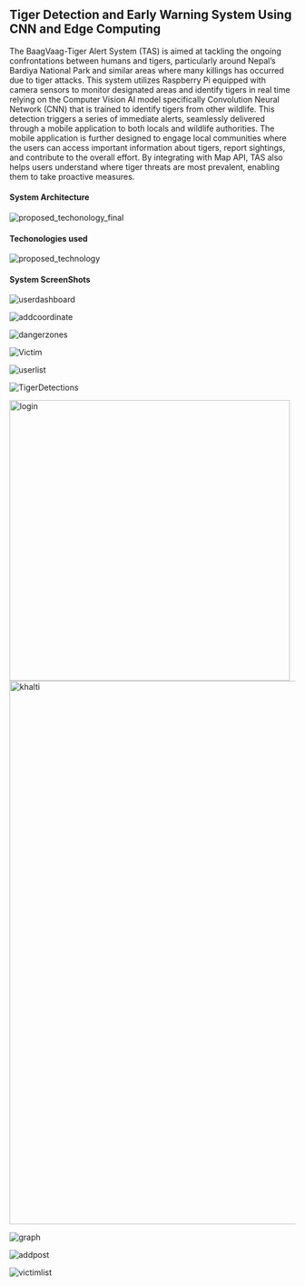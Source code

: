 
##  Tiger Detection and Early Warning System Using CNN and Edge Computing

The BaagVaag-Tiger Alert System (TAS) is aimed at tackling the ongoing confrontations between humans and tigers, particularly around Nepal’s Bardiya National Park and similar areas where many killings has occurred due to tiger attacks. 
This system utilizes Raspberry Pi equipped with camera sensors to monitor designated areas and identify tigers in real time relying on the Computer Vision AI model specifically Convolution Neural Network (CNN) that is trained to identify tigers from other wildlife. This detection triggers a series of immediate alerts, seamlessly delivered through a mobile application to both locals and wildlife authorities. The mobile application is further designed to engage local communities where the users can access important information about tigers, report sightings, and contribute to the overall effort. By integrating with Map API, TAS also helps users understand where tiger threats are most prevalent, enabling them to take proactive measures. 

<h4>System Architecture</h4>

![proposed_techonology_final](https://github.com/user-attachments/assets/76dd0d9d-e695-413a-be8c-1118bdebc8c1)

<h4>Techonologies used</h4>

![proposed_technology](https://github.com/user-attachments/assets/913ee539-fd42-4e9d-980c-393e763e0e49)

<h4>System ScreenShots</h4>

![userdashboard](https://github.com/user-attachments/assets/f8bd26de-1312-493e-b9f8-60cae7a95c1c)

![addcoordinate](https://github.com/user-attachments/assets/b80866ce-fb57-4b03-9024-4ca487fa91df)

![dangerzones](https://github.com/user-attachments/assets/9a469cad-c5a4-44d9-ad9d-897950793319)

![Victim](https://github.com/user-attachments/assets/d3a6aaf6-9b12-407b-8894-09073fa88f58)

![userlist](https://github.com/user-attachments/assets/301c9b0f-33c7-4354-a0c0-85b86304ccab)



![TigerDetections](https://github.com/user-attachments/assets/d8053399-eed0-4747-9297-430e30a29445)

<img width="494" alt="login" src="https://github.com/user-attachments/assets/9f271377-5ece-455a-a298-ffe33f6ad025">

<img width="957" alt="khalti" src="https://github.com/user-attachments/assets/6e899653-9093-4e64-a125-64db130065c6">

![graph](https://github.com/user-attachments/assets/6c26dae8-7fec-4589-b377-3d8a6ec07fc8)



![addpost](https://github.com/user-attachments/assets/561c4833-4708-4581-af7a-6b254a031502)



![victimlist](https://github.com/user-attachments/assets/8120fd7e-cc91-4529-9022-0c247a7be5b0)
